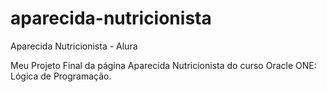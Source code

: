 # aparecida-nutricionista
Aparecida Nutricionista - Alura 

Meu Projeto Final da página Aparecida Nutricionista do curso Oracle ONE: Lógica de Programação.
